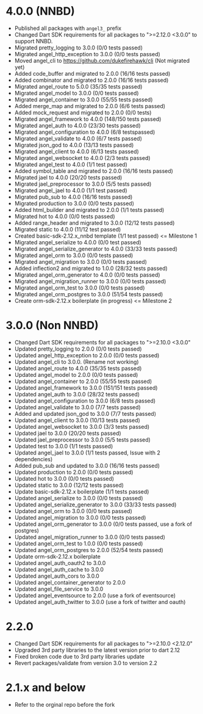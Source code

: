 # 4.0.0 (NNBD)
* Published all packages with `angel3_` prefix
* Changed Dart SDK requirements for all packages to ">=2.12.0 <3.0.0" to support NNBD. 
* Migrated pretty_logging to 3.0.0 (0/0 tests passed)
* Migrated angel_http_exception to 3.0.0 (0/0 tests passed)
* Moved angel_cli to https://github.com/dukefirehawk/cli (Not migrated yet)
* Added code_buffer and migrated to 2.0.0 (16/16 tests passed)
* Added combinator and migrated to 2.0.0 (16/16 tests passed)
* Migrated angel_route to 5.0.0 (35/35 tests passed)
* Migrated angel_model to 3.0.0 (0/0 tests passed)
* Migrated angel_container to 3.0.0 (55/55 tests passed)
* Added merge_map and migrated to 2.0.0 (6/6 tests passed)
* Added mock_request and migrated to 2.0.0 (0/0 tests)
* Migrated angel_framework to 4.0.0 (148/150 tests passed)
* Migrated angel_auth to 4.0.0 (23/30 tests passed)
* Migrated angel_configuration to 4.0.0 (6/8 testspassed)
* Migrated angel_validate to 4.0.0 (6/7 tests passed)
* Migrated json_god to 4.0.0 (13/13 tests passed)
* Migrated angel_client to 4.0.0 (6/13 tests passed)
* Migrated angel_websocket to 4.0.0 (2/3 tests passed)
* Migrated angel_test to 4.0.0 (1/1 test passed)
* Added symbol_table and migrated to 2.0.0 (16/16 tests passed)
* Migrated jael to 4.0.0 (20/20 tests passed)
* Migrated jael_preprocessor to 3.0.0 (5/5 tests passed)
* Migrated angel_jael to 4.0.0 (1/1 test passed)
* Migrated pub_sub to 4.0.0 (16/16 tests passed)
* Migrated production to 3.0.0 (0/0 tests passed)
* Added html_builder and migrated to 2.0.0 (1/1 tests passed)
* Migrated hot to 4.0.0 (0/0 tests passed)
* Added range_header and migrated to 3.0.0 (12/12 tests passed)
* Migrated static to 4.0.0 (11/12 test passed)
* Created basic-sdk-2.12.x_nnbd template (1/1 test passed) <= Milestone 1
* Migrated angel_serialize to 4.0.0 (0/0 test passed)
* Migrated angel_serialize_generator to 4.0.0 (33/33 tests passed)
* Migrated angel_orm to 3.0.0 (0/0 tests passed)
* Migrated angel_migration to 3.0.0 (0/0 tests passed)
* Added inflection2 and migrated to 1.0.0 (28/32 tests passed)
* Migrated angel_orm_generator to 4.0.0 (0/0 tests passed) 
* Migrated angel_migration_runner to 3.0.0 (0/0 tests passed)
* Migrated angel_orm_test to 3.0.0 (0/0 tests passed)
* Migrated angel_orm_postgres to 3.0.0 (51/54 tests passed)
* Create orm-sdk-2.12.x boilerplate (in progress) <= Milestone 2

# 3.0.0 (Non NNBD)
* Changed Dart SDK requirements for all packages to ">=2.10.0 <3.0.0"
* Updated pretty_logging to 2.0.0 (0/0 tests passed)
* Updated angel_http_exception to 2.0.0 (0/0 tests passed)
* Updated angel_cli to 3.0.0. (Rename not working)
* Updated angel_route to 4.0.0 (35/35 tests passed)
* Updated angel_model to 2.0.0 (0/0 tests passed)
* Updated angel_container to 2.0.0 (55/55 tests passed)
* Updated angel_framework to 3.0.0 (151/151 tests passed)
* Updated angel_auth to 3.0.0 (28/32 tests passed)
* Updated angel_configuration to 3.0.0 (6/8 tests passed)
* Updated angel_validate to 3.0.0 (7/7 tests passed)
* Added and updated json_god to 3.0.0 (7/7 tests passed)
* Updated angel_client to 3.0.0 (10/13 tests passed)
* Updated angel_websocket to 3.0.0 (3/3 tests passed)
* Updated jael to 3.0.0 (20/20 tests passed)
* Updated jael_preprocessor to 3.0.0 (5/5 tests passed)
* Updated test to 3.0.0 (1/1 tests passed)
* Updated angel_jael to 3.0.0 (1/1 tests passed, Issue with 2 dependencies)
* Added pub_sub and updated to 3.0.0 (16/16 tests passed)
* Updated production to 2.0.0 (0/0 tests passed)
* Updated hot to 3.0.0 (0/0 tests passed)
* Updated static to 3.0.0 (12/12 tests passed)
* Update basic-sdk-2.12.x boilerplate (1/1 tests passed)
* Updated angel_serialize to 3.0.0 (0/0 tests passed)
* Updated angel_serialize_generator to 3.0.0 (33/33 tests passed)
* Updated angel_orm to 3.0.0 (0/0 tests passed)
* Updated angel_migration to 3.0.0 (0/0 tests passed)
* Updated angel_orm_generator to 3.0.0 (0/0 tests passed, use a fork of postgres)
* Updated angel_migration_runner to 3.0.0 (0/0 tests passed)
* Updated angel_orm_test to 1.0.0 (0/0 tests passed)
* Updated angel_orm_postgres to 2.0.0 (52/54 tests passed)
* Update orm-sdk-2.12.x boilerplate
* Updated angel_auth_oauth2 to 3.0.0
* Updated angel_auth_cache to 3.0.0
* Updated angel_auth_cors to 3.0.0
* Updated angel_container_generator to 2.0.0
* Updated angel_file_service to 3.0.0
* Updated angel_eventsource to 2.0.0 (use a fork of eventsource)
* Updated angel_auth_twitter to 3.0.0 (use a fork of twitter and oauth)

# 2.2.0
* Changed Dart SDK requirements for all packages to ">=2.10.0 <2.12.0"
* Upgraded 3rd party libraries to the latest version prior to dart 2.12
* Fixed broken code due to 3rd party libraries update
* Revert packages/validate from version 3.0 to version 2.2

# 2.1.x and below
* Refer to the orginal repo before the fork

